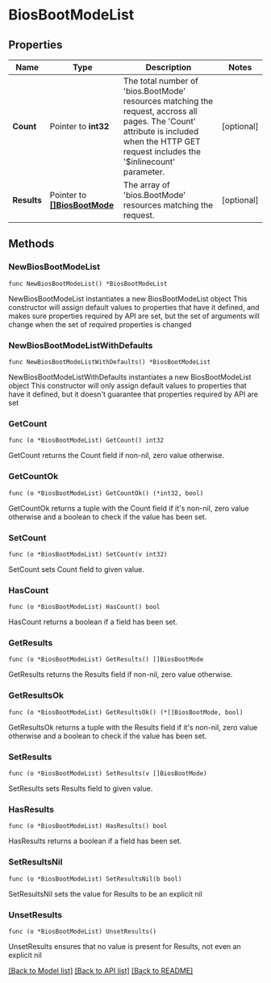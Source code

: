 # BiosBootModeList

## Properties

Name | Type | Description | Notes
------------ | ------------- | ------------- | -------------
**Count** | Pointer to **int32** | The total number of &#39;bios.BootMode&#39; resources matching the request, accross all pages. The &#39;Count&#39; attribute is included when the HTTP GET request includes the &#39;$inlinecount&#39; parameter. | [optional] 
**Results** | Pointer to [**[]BiosBootMode**](BiosBootMode.md) | The array of &#39;bios.BootMode&#39; resources matching the request. | [optional] 

## Methods

### NewBiosBootModeList

`func NewBiosBootModeList() *BiosBootModeList`

NewBiosBootModeList instantiates a new BiosBootModeList object
This constructor will assign default values to properties that have it defined,
and makes sure properties required by API are set, but the set of arguments
will change when the set of required properties is changed

### NewBiosBootModeListWithDefaults

`func NewBiosBootModeListWithDefaults() *BiosBootModeList`

NewBiosBootModeListWithDefaults instantiates a new BiosBootModeList object
This constructor will only assign default values to properties that have it defined,
but it doesn't guarantee that properties required by API are set

### GetCount

`func (o *BiosBootModeList) GetCount() int32`

GetCount returns the Count field if non-nil, zero value otherwise.

### GetCountOk

`func (o *BiosBootModeList) GetCountOk() (*int32, bool)`

GetCountOk returns a tuple with the Count field if it's non-nil, zero value otherwise
and a boolean to check if the value has been set.

### SetCount

`func (o *BiosBootModeList) SetCount(v int32)`

SetCount sets Count field to given value.

### HasCount

`func (o *BiosBootModeList) HasCount() bool`

HasCount returns a boolean if a field has been set.

### GetResults

`func (o *BiosBootModeList) GetResults() []BiosBootMode`

GetResults returns the Results field if non-nil, zero value otherwise.

### GetResultsOk

`func (o *BiosBootModeList) GetResultsOk() (*[]BiosBootMode, bool)`

GetResultsOk returns a tuple with the Results field if it's non-nil, zero value otherwise
and a boolean to check if the value has been set.

### SetResults

`func (o *BiosBootModeList) SetResults(v []BiosBootMode)`

SetResults sets Results field to given value.

### HasResults

`func (o *BiosBootModeList) HasResults() bool`

HasResults returns a boolean if a field has been set.

### SetResultsNil

`func (o *BiosBootModeList) SetResultsNil(b bool)`

 SetResultsNil sets the value for Results to be an explicit nil

### UnsetResults
`func (o *BiosBootModeList) UnsetResults()`

UnsetResults ensures that no value is present for Results, not even an explicit nil

[[Back to Model list]](../README.md#documentation-for-models) [[Back to API list]](../README.md#documentation-for-api-endpoints) [[Back to README]](../README.md)


